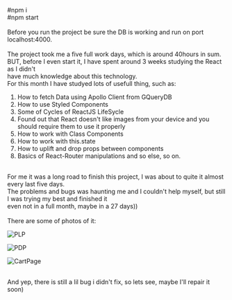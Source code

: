 #npm i<br>
#npm start<br>
<br>
Before you run the project be sure the DB is working and run on port localhost:4000.<br>
<br>
The project took me a five full work days, which is around 40hours in sum.<br>
BUT, before I even start it, I have spent around 3 weeks studying the React as I didn't<br>
have much knowledge about this technology.<br>
For this month I have studyed lots of usefull thing, such as: <br>
1) How to fetch Data using Apollo Client from GQueryDB<br>
2) How to use Styled Components<br>
3) Some of Cycles of ReactJS LifeSycle<br>
4) Found out that React doesn't like images from your device and you should require them to use it properly<br>
5) How to work with Class Components<br>
6) How to work with this.state<br>
7) How to uplift and drop props between components<br>
8) Basics of React-Router manipulations and so else, so on. <br>
<br>
For me it was a long road to finish this project, I was about to quite it almost every last five days.<br>
The problems and bugs was haunting me and I couldn't help myself, but still I was trying my best and finished it <br>
even not in a full month, maybe in a 27 days))<br>
<br>
There are some of photos of it:<br>

![PLP](https://user-images.githubusercontent.com/87814580/167911763-a3d564ce-065f-48d8-990f-85010fd9ee54.jpeg)

![PDP](https://user-images.githubusercontent.com/87814580/167911775-725aca65-1b73-40a0-bacd-f775955d69db.jpeg)

![CartPage](https://user-images.githubusercontent.com/87814580/167911785-70801a05-20f6-4072-9575-70adf610e572.jpeg)


<br>
And yep, there is still a lil bug i didn't fix, so lets see, maybe I'll repair it soon)<br>
